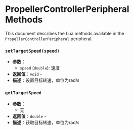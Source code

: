 # PropellerControllerPeripheral Methods

This document describes the Lua methods available in the `PropellerControllerPeripheral` peripheral.

### `setTargetSpeed(speed)`
- **参数**：
  - `speed` (`double`): 速度
- **返回值**：`void` - 
- **描述**：设置目标转速，单位为rad/s


### `getTargetSpeed`
- **参数**：
  - 无
- **返回值**：`double` - 
- **描述**：获取目标转速，单位为rad/s



